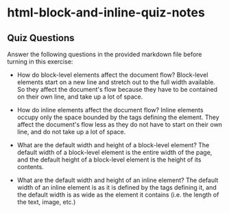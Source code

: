 # html-block-and-inline-quiz-notes

## Quiz Questions

Answer the following questions in the provided markdown file before turning in this exercise:

- How do block-level elements affect the document flow?
  Block-level elements start on a new line and stretch out to the full width available. So they affect the document's flow because they have to be contained on their own line, and take up a lot of space.

- How do inline elements affect the document flow?
  Inline elements occupy only the space bounded by the tags defining the element. They affect the document's flow less as they do not have to start on their own line, and do not take up a lot of space.

- What are the default width and height of a block-level element?
  The default width of a block-level element is the entire width of the page, and the default height of a block-level element is the height of its contents.

- What are the default width and height of an inline element?
  The default width of an inline element is as it is defined by the tags defining it, and the default width is as wide as the element it contains (i.e. the length of the text, image, etc.)
